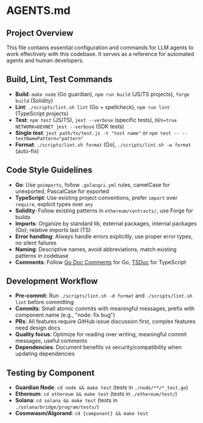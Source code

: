 # AGENTS.md

## Project Overview
This file contains essential configuration and commands for LLM agents to work effectively with this codebase. It serves as a reference for automated agents and human developers.

## Build, Lint, Test Commands
- **Build**: `make node` (Go guardian), `npm run build` (JS/TS projects), `forge build` (Solidity)
- **Lint**: `./scripts/lint.sh lint` (Go + spellcheck), `npm run lint` (TypeScript projects)
- **Test**: `npm test` (JS/TS), `jest --verbose` (specific tests), `DEV=true NETWORK=DEVNET jest --verbose` (SDK tests)
- **Single test**: `jest path/to/test.js -t "test name"` or `npm test -- --testNamePattern="pattern"`
- **Format**: `./scripts/lint.sh format` (Go), `./scripts/lint.sh -w format` (auto-fix)

## Code Style Guidelines
- **Go**: Use `goimports`, follow `.golangci.yml` rules, camelCase for unexported, PascalCase for exported
- **TypeScript**: Use existing project conventions, prefer `import` over `require`, explicit types over `any`
- **Solidity**: Follow existing patterns in `ethereum/contracts/`, use Forge for builds
- **Imports**: Organize by standard lib, external packages, internal packages (Go); relative imports last (TS)
- **Error handling**: Always handle errors explicitly, use proper error types, no silent failures
- **Naming**: Descriptive names, avoid abbreviations, match existing patterns in codebase
- **Comments**: Follow [Go Doc Comments](https://go.dev/doc/comment) for Go, [TSDoc](https://tsdoc.org/) for TypeScript

## Development Workflow
- **Pre-commit**: Run `./scripts/lint.sh -d format` and `./scripts/lint.sh lint` before committing
- **Commits**: Small atomic commits with meaningful messages, prefix with component name (e.g., "node: fix bug")
- **PRs**: All features require GitHub issue discussion first, complex features need design docs
- **Quality focus**: Optimize for reading over writing, meaningful commit messages, useful comments
- **Dependencies**: Document benefits vs security/compatibility when updating dependencies

## Testing by Component
- **Guardian Node**: `cd node && make test` (tests in `./node/**/*_test.go`)
- **Ethereum**: `cd ethereum && make test` (tests in `./ethereum/test/`)  
- **Solana**: `cd solana && make test` (tests in `./solana/bridge/program/tests/`)
- **Cosmwasm/Algorand**: `cd {component} && make test`
